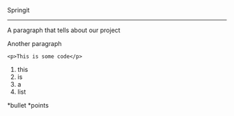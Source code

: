 Springit
***

A paragraph that tells about our project

Another paragraph

```
<p>This is some code</p>
```

1. this
2. is 
3. a 
4. list

*bullet
*points